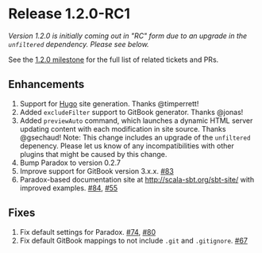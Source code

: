 # Release 1.2.0-RC1

_Version 1.2.0 is initially coming out in "RC" form due to an upgrade in the `unfiltered` dependency. Please see below._

See the [1.2.0 milestone] for the full list of related tickets and PRs.

## Enhancements

1. Support for [Hugo](https://gohugo.io) site generation. Thanks @timperrett!
2. Added `excludeFilter` support to GitBook generator. Thanks @jonas!
3. Added `previewAuto` command, which launches a dynamic HTML server updating content with each modification in site source. Thanks @gsechaud! Note: This change includes an upgrade of the `unfiltered` depenency. Please let us know of any incompatibilities with other plugins that might be caused by this change.
4. Bump Paradox to version 0.2.7
5. Improve support for GitBook version 3.x.x. [#83]
6. Paradox-based documentation site at http://scala-sbt.org/sbt-site/ with improved examples. [#84], [#55]

## Fixes

1. Fix default settings for Paradox. [#74], [#80]
2. Fix default GitBook mappings to not include `.git` and `.gitignore`. [#67]

[1.2.0 milestone]: https://github.com/sbt/sbt-site/milestone/2
[#55]: https://github.com/sbt/sbt-site/issues/55
[#67]: https://github.com/sbt/sbt-site/issues/67
[#74]: https://github.com/sbt/sbt-site/issues/74
[#80]: https://github.com/sbt/sbt-site/issues/80
[#83]: https://github.com/sbt/sbt-site/issues/83
[#84]: https://github.com/sbt/sbt-site/issues/84
